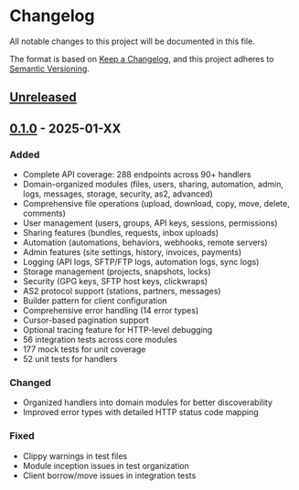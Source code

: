 # Changelog

All notable changes to this project will be documented in this file.

The format is based on [Keep a Changelog](https://keepachangelog.com/en/1.0.0/),
and this project adheres to [Semantic Versioning](https://semver.org/spec/v2.0.0.html).

## [Unreleased]

## [0.1.0] - 2025-01-XX

### Added
- Complete API coverage: 288 endpoints across 90+ handlers
- Domain-organized modules (files, users, sharing, automation, admin, logs, messages, storage, security, as2, advanced)
- Comprehensive file operations (upload, download, copy, move, delete, comments)
- User management (users, groups, API keys, sessions, permissions)
- Sharing features (bundles, requests, inbox uploads)
- Automation (automations, behaviors, webhooks, remote servers)
- Admin features (site settings, history, invoices, payments)
- Logging (API logs, SFTP/FTP logs, automation logs, sync logs)
- Storage management (projects, snapshots, locks)
- Security (GPG keys, SFTP host keys, clickwraps)
- AS2 protocol support (stations, partners, messages)
- Builder pattern for client configuration
- Comprehensive error handling (14 error types)
- Cursor-based pagination support
- Optional tracing feature for HTTP-level debugging
- 56 integration tests across core modules
- 177 mock tests for unit coverage
- 52 unit tests for handlers

### Changed
- Organized handlers into domain modules for better discoverability
- Improved error types with detailed HTTP status code mapping

### Fixed
- Clippy warnings in test files
- Module inception issues in test organization
- Client borrow/move issues in integration tests

[Unreleased]: https://github.com/joshrotenberg/files-idk-rs/compare/v0.1.0...HEAD
[0.1.0]: https://github.com/joshrotenberg/files-idk-rs/releases/tag/v0.1.0
